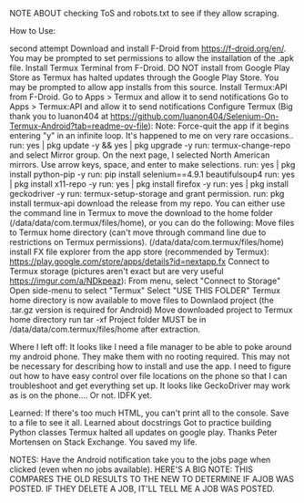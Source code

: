 NOTE ABOUT checking ToS and robots.txt to see if they allow scraping.

How to Use:

second attempt
Download and install F-Droid from https://f-droid.org/en/. You may be prompted to set permissions to allow the installation of the .apk file.
Install Termux Terminal from F-Droid. DO NOT install from Google Play Store as Termux has halted updates through the Google Play Store. You may be prompted to allow app installs from this source.
Install Termux:API from F-Droid.
Go to Apps > Termux and allow it to send notifications
Go to Apps > Termux:API and allow it to send notifications
Configure Termux (Big thank you to luanon404 at https://github.com/luanon404/Selenium-On-Termux-Android?tab=readme-ov-file):
Note: Force-quit the app if it begins entering "y" in an infinite loop. It's happened to me on very rare occasions..
run: yes | pkg update -y && yes | pkg upgrade -y
run: termux-change-repo and select Mirror group. On the next page, I selected North American mirrors. Use arrow keys, space, and enter to make selections.
run: yes | pkg install python-pip -y
run: pip install selenium==4.9.1 beautifulsoup4
run: yes | pkg install x11-repo -y
run: yes | pkg install firefox -y
run: yes | pkg install geckodriver -y
run: termux-setup-storage and grant permission.
run: pkg install termux-api
download the release from my repo. You can either use the command line in Termux to move the download to the home folder (/data/data/com.termux/files/home), or you can do the following:
Move files to Termux home directory (can't move through command line due to restrictions on Termux permissions). (/data/data/com.termux/files/home)
    install FX file explorer from the app store (recommended by Termux): https://play.google.com/store/apps/details?id=nextapp.fx
    Connect to Termux storage (pictures aren't exact but are very useful https://imgur.com/a/NDkpeaz):
        From menu, select "Connect to Storage"
        Open side-menu to select "Termux"
        Select "USE THIS FOLDER"
        Termux home directory is now available to move files to
        Downlaod project (the .tar.gz version is required for Android)
        Move downloaded project to Termux home directory
run tar -xf <compressed project folder name>
    Project folder MUST be in /data/data/com.termux/files/home after extraction.


Where I left off:
It looks like I need a file manager to be able to poke around my android phone. They make them with no rooting required. This may not be necessary for describing how to install and use the app.
I need to figure out how to have easy control over file locations on the phone so that I can troubleshoot and get everything set up.
It looks like GeckoDriver may work as is on the phone.... Or not. IDFK yet.









Learned:
If there's too much HTML, you can't print all to the console. Save to a file to see it all.
Learned about docstrings
Got to practice building Python classes
Termux halted all updates on google play. Thanks Peter Mortensen on Stack Exchange. You saved my life.

NOTES:
Have the Android notification take you to the jobs page when clicked (even when no jobs available).
HERE'S A BIG NOTE: THIS COMPARES THE OLD RESULTS TO THE NEW TO DETERMINE IF  AJOB WAS POSTED. IF THEY DELETE A JOB, IT'LL TELL ME A JOB WAS POSTED.
